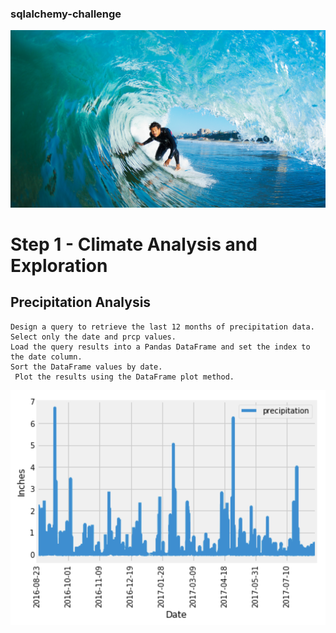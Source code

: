 ### sqlalchemy-challenge

![hello](https://github.com/kameswari609/sqlalchemy-challenge/blob/master/Images/surfs-up.png)

# Step 1 - Climate Analysis and Exploration
## Precipitation Analysis
    Design a query to retrieve the last 12 months of precipitation data.
    Select only the date and prcp values.
    Load the query results into a Pandas DataFrame and set the index to the date column.
    Sort the DataFrame values by date.
     Plot the results using the DataFrame plot method.
![prcpchart](https://github.com/kameswari609/sqlalchemy-challenge/blob/master/Images/precipitation.png)

